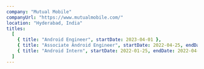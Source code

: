 ```yaml
---
company: "Mutual Mobile"
companyUrl: "https://www.mutualmobile.com/"
location: "Hyderabad, India"
titles:
  [
    { title: "Android Engineer", startDate: 2023-04-01 },
    { title: "Associate Android Engineer", startDate: 2022-04-25, endDate: 2023-03-31 },
    { title: "Android Intern", startDate: 2022-01-25, endDate: 2022-04-24 }
  ]
---
```

